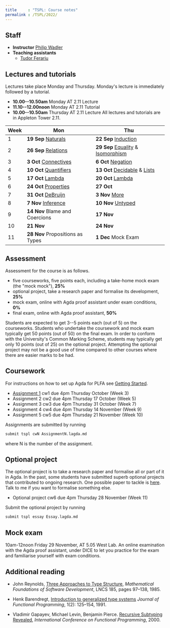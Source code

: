 ```yaml
---
title     : "TSPL: Course notes"
permalink : /TSPL/2022/
---
```


## Staff

* **Instructor**
    [Philip Wadler](https://homepages.inf.ed.ac.uk/wadler)
* **Teaching assistants**
  - [Tudor Ferariu](https://www.inf.ed.ac.uk/people/students/Tudor_Ferariu.html)

## Lectures and tutorials

Lectures take place Monday and Thursday.
Monday's lecture is immediately followed by a tutorial.
* **10.00--10.50am** Monday AT 2.11 Lecture
* **11.10--12.00noon** Monday AT 2.11 Tutorial
* **10.00--10.50am** Thursday AT 2.11 Lecture
All lectures and tutorials are in Appleton Tower 2.11.

<table>
<thead>
 <tr>
  <th scope="col">Week</th>
  <th scope="col">Mon</th>
  <th scope="col">Thu</th>
 </tr>
</thead>
<tbody>
 <tr>
  <td>1</td>
  <td><b>19 Sep</b> <a href="/Naturals/">Naturals</a></td>
  <td><b>22 Sep</b> <a href="/Induction/">Induction</a></td>
 </tr>
 <tr>
  <td>2</td>
  <td><b>26 Sep</b> <a href="/Relations/">Relations</a></td>
  <td><b>29 Sep</b> <a href="/Equality/">Equality</a> &amp;
                    <a href="/Isomorphism/">Isomorphism</a></td></td>
 </tr>
 <tr>
  <td>3</td>
  <td><b> 3 Oct</b> <a href="/Connectives/">Connectives</a></td>
  <td><b> 6 Oct</b> <a href="/Negation/">Negation</a></td>
 </tr>
 <tr>
  <td>4</td>
  <td><b>10 Oct</b> <a href="/Quantifiers/">Quantifiers</a></td>
  <td><b>13 Oct</b> <a href="/Decidable/">Decidable</a> &amp;
                    <a href="/Lists/">Lists</a></td>
 </tr>
 <tr>
  <td>5</td>
  <td><b>17 Oct</b> <a href="/Lambda/">Lambda</a></td>
  <td><b>20 Oct</b> <a href="/Lambda/">Lambda</a></td>
 </tr>
 <tr>
  <td>6</td>
  <td><b>24 Oct</b> <a href="/Properties/">Properties</a></td>
  <td><b>27 Oct</b> 
 </tr>
 <tr>
  <td>7</td>
  <td><b>31 Oct</b> <a href="/DeBruijn/">DeBruijn</a></td>
  <td><b> 3 Nov</b> <a href="/More/">More</a></td>
 </tr>
 <tr>
  <td>8</td>
  <td><b> 7 Nov</b> <a href="/Inference/">Inference</a></td> 
  <td><b>10 Nov</b> <a href="/Untyped/">Untyped</a></td></td>
 </tr>
 <tr>
  <td>9</td>
  <td><b>14 Nov</b> Blame and Coercions </td>
  <td><b>17 Nov</b> </td>
 </tr>
 <tr>
  <td>10</td>
  <td><b>21 Nov</b>	</td>
  <td><b>24 Nov</b>	</td>
 </tr>
 <tr>
  <td>11</td>
  <td><b>28 Nov</b> Propositions as Types </td>
  <td><b> 1 Dec</b> Mock Exam </td>
 </tr>
</tbody>
</table>


## Assessment

Assessment for the course is as follows.

* five courseworks, five points each, including a take-home mock exam
  (the "mock mock"), <b>25%</b>
* optional project, take a research paper and formalise its development, <b>25%</b>
* mock exam, online with Agda proof assistant under exam conditions, <b>0%</b>
* final exam, online with Agda proof assistant, <b>50%</b>

Students are expected to get 3--5 points each (out of 5) on the
courseworks. Students who undertake the coursework and mock exam typically
get 50 points (out of 50) on the final exam. In order to conform with
the University's Common Marking Scheme, students may typically
get only 10 points (out of 25) on the optional project.  Attempting
the optional project may not be a good use of time compared to other
courses where there are easier marks to be had.


## Coursework

For instructions on how to set up Agda for PLFA see [Getting Started](/GettingStarted/).

* [Assignment 1](/TSPL/2022/Assignment1/) cw1 due 4pm Thursday  October (Week 3)
* Assignment 2 cw2 due 4pm Thursday 17 October (Week 5)
* Assignment 3 cw3 due 4pm Thursday 31 October (Week 7)
* Assignment 4 cw4 due 4pm Thursday 14 November (Week 9)
* Assignment 5 cw5 due 4pm Thursday 21 November (Week 10)
  <!-- Use file [Exam](/TSPL/2022/Exam/). Despite the rubric, do **all three questions**. -->


Assignments are submitted by running
``` bash
submit tspl cwN AssignmentN.lagda.md
```
where N is the number of the assignment.


## Optional project

The optional project is to take a research paper and formalise all or
part of it in Agda.  In the past, some students have submitted superb optional
projects that contributed to ongoing research. One possible paper to tackle is
[here](https://homepages.inf.ed.ac.uk/wadler/papers/coercions-jfp/coercions-jfp.pdf).
Talk to me if you want to formalise something else.

* Optional project cw6 due 4pm Thursday 28 November (Week 11)

Submit the optional project by running
``` bash
submit tspl essay Essay.lagda.md
```

## Mock exam

10am-12noon Friday 29 November, AT 5.05 West Lab. An online
examination with the Agda proof assistant, under DICE to let you
practice for the exam and familiarise yourself with exam conditions.


## Additional reading

* John Reynolds,
  [Three Approaches to Type Structure][reynolds],
  _Mathematical Foundations of Software Development_,
  LNCS 185, pages 97–138, 1985.

* Henk Barendregt,
  [Introduction to generalized type systems][barendregt]
  _Journal of Functional Programming_, 1(2): 125–154, 1991.

* Vladimir Gapayev, Michael Levin, Benjamin Pierce.
  [Recursive Subtyping Revealed][gapayev],
  _International Conference on Functional Programming_, 2000.

[reynolds]: https://homepages.inf.ed.ac.uk/wadler/papers/reynolds/three-approaches.pdf

[barendregt]: https://homepages.inf.ed.ac.uk/wadler/papers/barendregt/pure-type-systems.pdf

[gapayev]: https://homepages.inf.ed.ac.uk/wadler/papers/gapayev/gapayev-et-al-icfp2000.pdf


<!--
## Midterm course feedback

You may offer feedback on the course at
[https://www.surveymonkey.co.uk/r/YX7ZFYC](https://www.surveymonkey.co.uk/r/YX7ZFYC).

Please do so by 4pm Thursday 31 October.
-->

<!--

## Mock exam

Here is the text of the [second mock](/courses/tspl/2018/Mock2.pdf)
and the exam [instructions](/courses/tspl/2018/Instructions.pdf).

-->
